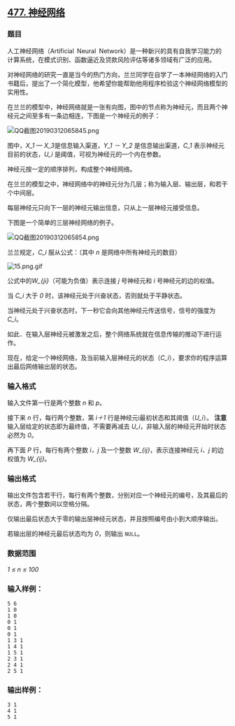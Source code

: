 ## [477. 神经网络](https://www.acwing.com/problem/content/479/)

### 题目

人工神经网络（Artificial Neural Network）是一种新兴的具有自我学习能力的计算系统，在模式识别、函数逼近及贷款风险评估等诸多领域有广泛的应用。

对神经网络的研究一直是当今的热门方向，兰兰同学在自学了一本神经网络的入门书籍后，提出了一个简化模型，他希望你能帮助他用程序检验这个神经网络模型的实用性。

在兰兰的模型中，神经网络就是一张有向图，图中的节点称为神经元，而且两个神经元之间至多有一条边相连，下图是一个神经元的例子：

 ![QQ截图20190312065845.png](/media/article/image/2019/03/12/19_5df72e4244-QQ截图20190312065845.png)

图中，*X_1 — X_3*是信息输入渠道，*Y_1 － Y_2* 是信息输出渠道，*C_1* 表示神经元目前的状态，*U_i* 是阈值，可视为神经元的一个内在参数。

神经元按一定的顺序排列，构成整个神经网络。

在兰兰的模型之中，神经网络中的神经元分为几层；称为输入层、输出层，和若干个中间层。

每层神经元只向下一层的神经元输出信息，只从上一层神经元接受信息。

下图是一个简单的三层神经网络的例子。

 ![QQ截图20190312065854.png](/media/article/image/2019/03/12/19_63d9ea0244-QQ截图20190312065854.png)

兰兰规定，*C_i* 服从公式：（其中 *n* 是网络中所有神经元的数目）

 ![15.png.gif](/media/article/image/2019/03/12/19_540dc06844-15.png.gif)

公式中的*W_{ji}*（可能为负值）表示连接 *j* 号神经元和 *i* 号神经元的边的权值。

当 *C_i* 大于 *0* 时，该神经元处于兴奋状态，否则就处于平静状态。

当神经元处于兴奋状态时，下一秒它会向其他神经元传送信号，信号的强度为 *C_i*。

如此．在输入层神经元被激发之后，整个网络系统就在信息传输的推动下进行运作。

现在，给定一个神经网络，及当前输入层神经元的状态（*C_i*），要求你的程序运算出最后网络输出层的状态。

### 输入格式

输入文件第一行是两个整数 *n* 和 *p*。

接下来 *n* 行，每行两个整数，第 *i＋1* 行是神经元i最初状态和其阈值（*U_i*）。 **注意** 输入层给定的状态即为最终值，不需要再减去 *U_i*，非输入层的神经元开始时状态必然为 *0*。

再下面 *P* 行，每行有两个整数 *i，j* 及一个整数 *W_{ij}*，表示连接神经元 *i、j* 的边权值为 *W_{ij}*。

### 输出格式

输出文件包含若干行，每行有两个整数，分别对应一个神经元的编号，及其最后的状态，两个整数间以空格分隔。

仅输出最后状态大于零的输出层神经元状态，并且按照编号由小到大顺序输出。

若输出层的神经元最后状态均为 *0*，则输出 `NULL`。

### 数据范围

*1 ≤ n ≤ 100*

### 输入样例：

```
5 6
1 0
1 0
0 1
0 1
0 1
1 3 1
1 4 1
1 5 1
2 3 1
2 4 1
2 5 1
```

### 输出样例：

```
3 1
4 1
5 1
```
